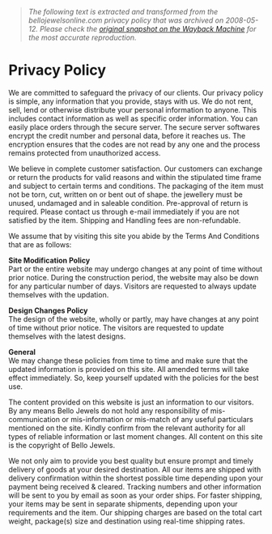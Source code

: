 > *The following text is extracted and transformed from the bellojewelsonline.com privacy policy that was archived on 2008-05-12. Please check the [original snapshot on the Wayback Machine](https://web.archive.org/web/20080512232724id_/http%3A//www.bellojewelsonline.com/privacy-policy.html) for the most accurate reproduction.*

# Privacy Policy

We are committed to safeguard the privacy of our clients. Our privacy policy is simple, any information that you provide, stays with us. We do not rent, sell, lend or otherwise distribute your personal information to anyone. This includes contact information as well as specific order information. You can easily place orders through the secure server. The secure server softwares encrypt the credit number and personal data, before it reaches us. The encryption ensures that the codes are not read by any one and the process remains protected from unauthorized access. 

We believe in complete customer satisfaction. Our customers can exchange or return the products for valid reasons and within the stipulated time frame and subject to certain terms and conditions. The packaging of the item must not be torn, cut, written on or bent out of shape. the jewellery must be unused, undamaged and in saleable condition. Pre-approval of return is required. Please contact us through e-mail immediately if you are not satisfied by the item. Shipping and Handling fees are non-refundable. 

We assume that by visiting this site you abide by the Terms And Conditions that are as follows:

**Site Modification Policy**  
Part or the entire website may undergo changes at any point of time without prior notice. During the construction period, the website may also be down for any particular number of days. Visitors are requested to always update themselves with the updation.

**Design Changes Policy**  
The design of the website, wholly or partly, may have changes at any point of time without prior notice. The visitors are requested to update themselves with the latest designs.

**General**  
We may change these policies from time to time and make sure that the updated information is provided on this site. All amended terms will take effect immediately. So, keep yourself updated with the policies for the best use.

The content provided on this website is just an information to our visitors. By any means Bello Jewels do not hold any responsibility of mis-communication or mis-information or mis-match of any useful particulars mentioned on the site. Kindly confirm from the relevant authority for all types of reliable information or last moment changes. All content on this site is the copyright of Bello Jewels.

We not only aim to provide you best quality but ensure prompt and timely delivery of goods at your desired destination. All our items are shipped with delivery confirmation within the shortest possible time depending upon your payment being received & cleared. Tracking numbers and other information will be sent to you by email as soon as your order ships. For faster shipping, your items may be sent in separate shipments, depending upon your requirements and the item. Our shipping charges are based on the total cart weight, package(s) size and destination using real-time shipping rates. 
